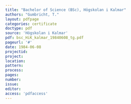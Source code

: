 ```yaml
---
title: "Bachelor of Science (BSc), Högskolan i Kalmar"
authors: "Gumbricht, T."
layout: pdfpage
categories: certificate
doctype: pdf
source: 'Högskolan i Kalmar'
pdf: bsc_HiK_kalmar_19840608_tg.pdf
pageurl: '#'
date: 1984-06-08
projectid:
project:
location:
pattern:
process:
pages:
number:
issue:
editor:
access: 'pdfaccess'
---
```

